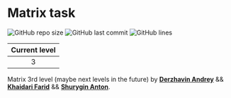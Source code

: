 
# Matrix task
![GitHub repo size](https://img.shields.io/github/repo-size/106-inc/Matrix?style=for-the-badge)
![GitHub last commit](https://img.shields.io/github/last-commit/106-inc/Matrix?color=red&style=for-the-badge)
![GitHub lines](https://img.shields.io/tokei/lines/github/106-inc/Matrix?style=for-the-badge)

|Current level|
|:-:|
|3|

Matrix 3rd level (maybe next levels in the future) by [**Derzhavin Andrey**](https://github.com/derzhavin3016) && [**Khaidari Farid**](https://github.com/Tako-San) && [**Shurygin Anton**](https://github.com/uslsteen).
